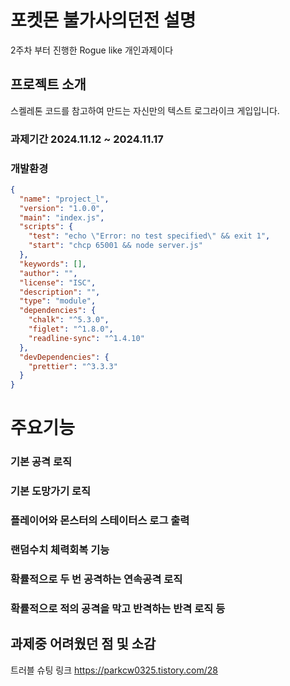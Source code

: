# 포켓몬 불가사의던전 설명
2주차 부터 진행한 Rogue like 개인과제이다

## 프로젝트 소개
스켈레톤 코드를 참고하여 만드는 자신만의 텍스트 로그라이크 게입입니다.

### 과제기간 2024.11.12 ~ 2024.11.17

### 개발환경
```JSON
{
  "name": "project_l",
  "version": "1.0.0",
  "main": "index.js",
  "scripts": {
    "test": "echo \"Error: no test specified\" && exit 1",
    "start": "chcp 65001 && node server.js"
  },
  "keywords": [],
  "author": "",
  "license": "ISC",
  "description": "",
  "type": "module",
  "dependencies": {
    "chalk": "^5.3.0",
    "figlet": "^1.8.0",
    "readline-sync": "^1.4.10"
  },
  "devDependencies": {
    "prettier": "^3.3.3"
  }
}
```

# 주요기능 
### 기본 공격 로직
### 기본 도망가기 로직
### 플레이어와 몬스터의 스테이터스 로그 출력
### 랜덤수치 체력회복 기능
### 확률적으로 두 번 공격하는 연속공격 로직
### 확률적으로 적의 공격을 막고 반격하는 반격 로직 등


## 과제중 어려웠던 점 및 소감
트러블 슈팅 링크 https://parkcw0325.tistory.com/28

